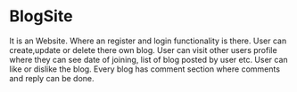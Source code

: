 # BlogSite
It is an Website. Where an register and login functionality is there.
User can create,update or delete there own blog.
User can visit other users profile where they can see date of joining, list of blog posted by user etc.
User can like or dislike the blog. 
Every blog has comment section where comments and reply can be done.
